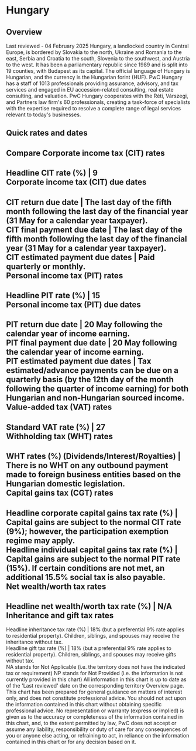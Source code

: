 # Hungary
## Overview
Last reviewed - 04 February 2025
Hungary, a landlocked country in Central Europe, is bordered by Slovakia to the north, Ukraine and Romania to the east, Serbia and Croatia to the south, Slovenia to the southwest, and Austria to the west. It has been a parliamentary republic since 1989 and is split into 19 counties, with Budapest as its capital. The official language of Hungary is Hungarian, and the currency is the Hungarian forint (HUF).
PwC Hungary has a staff of 1013 professionals providing assurance, advisory, and tax services and engaged in EU accession-related consulting, real estate consulting, and valuation. PwC Hungary cooperates with the Réti, Várszegi, and Partners law firm's 60 professionals, creating a task-force of specialists with the expertise required to resolve a complete range of legal services relevant to today's businesses.
## Quick rates and dates
Compare
Corporate income tax (CIT) rates   
---  
Headline CIT rate (%) |  9  
Corporate income tax (CIT) due dates   
---  
CIT return due date |  The last day of the fifth month following the last day of the financial year (31 May for a calendar year taxpayer).  
CIT final payment due date |  The last day of the fifth month following the last day of the financial year (31 May for a calendar year taxpayer).  
CIT estimated payment due dates |  Paid quarterly or monthly.  
Personal income tax (PIT) rates   
---  
Headline PIT rate (%) |  15  
Personal income tax (PIT) due dates   
---  
PIT return due date |  20 May following the calendar year of income earning.  
PIT final payment due date |  20 May following the calendar year of income earning.  
PIT estimated payment due dates |  Tax estimated/advance payments can be due on a quarterly basis (by the 12th day of the month following the quarter of income earning) for both Hungarian and non-Hungarian sourced income.  
Value-added tax (VAT) rates   
---  
Standard VAT rate (%) |  27  
Withholding tax (WHT) rates   
---  
WHT rates (%) (Dividends/Interest/Royalties) |  There is no WHT on any outbound payment made to foreign business entities based on the Hungarian domestic legislation.  
Capital gains tax (CGT) rates   
---  
Headline corporate capital gains tax rate (%) |  Capital gains are subject to the normal CIT rate (9%); however, the participation exemption regime may apply.  
Headline individual capital gains tax rate (%) |  Capital gains are subject to the normal PIT rate (15%). If certain conditions are not met, an additional 15.5% social tax is also payable.  
Net wealth/worth tax rates   
---  
Headline net wealth/worth tax rate (%) |  N/A  
Inheritance and gift tax rates   
---  
Headline inheritance tax rate (%) |  18% (but a preferential 9% rate applies to residential property). Children, siblings, and spouses may receive the inheritance without tax.  
Headline gift tax rate (%) |  18% (but a preferential 9% rate applies to residential property). Children, siblings, and spouses may receive gifts without tax.  
NA stands for Not Applicable (i.e. the territory does not have the indicated tax or requirement)
NP stands for Not Provided (i.e. the information is not currently provided in this chart) 
All information in this chart is up to date as of the 'Last reviewed' date on the corresponding territory Overview page. This chart has been prepared for general guidance on matters of interest only, and does not constitute professional advice. You should not act upon the information contained in this chart without obtaining specific professional advice. No representation or warranty (express or implied) is given as to the accuracy or completeness of the information contained in this chart, and, to the extent permitted by law, PwC does not accept or assume any liability, responsibility or duty of care for any consequences of you or anyone else acting, or refraining to act, in reliance on the information contained in this chart or for any decision based on it.
